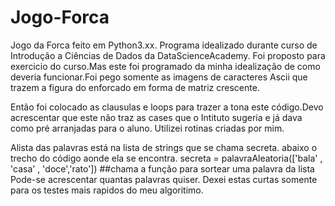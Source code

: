 # Jogo-Forca
Jogo da Forca feito em Python3.xx. Programa idealizado durante curso de Introdução a Ciências de Dados da DataScienceAcademy.
Foi proposto para exercicio do curso.Mas este foi programado da minha idealização de como deveria funcionar.Foi pego somente 
as imagens de caracteres Ascii que trazem a figura do enforcado em forma de matriz crescente.

Então foi colocado as clausulas e loops para trazer a tona este código.Devo acrescentar que este não traz as cases que o
Intituto sugeria e já dava como pré arranjadas para o aluno. Utilizei rotinas criadas por mim.

Alista das palavras está na lista de strings que se chama secreta.
abaixo o trecho do código aonde ela se encontra.
secreta = palavraAleatoria(['bala' , 'casa' , 'doce','rato']) ##chama a função para sortear uma palavra da lista
Pode-se acrescentar quantas palavras quiser. Dexei estas curtas somente para os testes mais rapidos do meu algoritimo.



